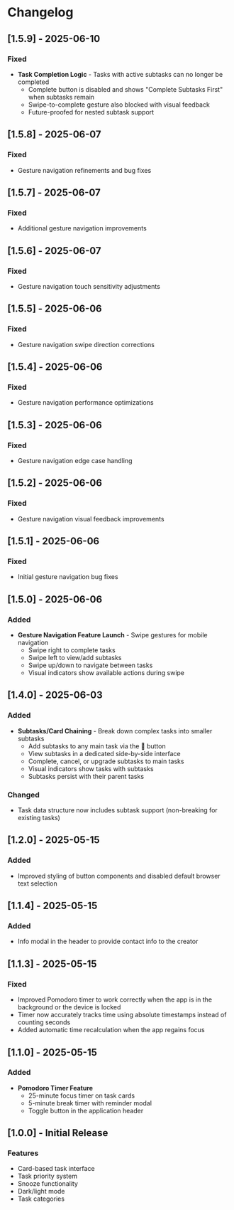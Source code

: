 # Changelog

## [1.5.9] - 2025-06-10

### Fixed
- **Task Completion Logic** - Tasks with active subtasks can no longer be completed
  - Complete button is disabled and shows "Complete Subtasks First" when subtasks remain
  - Swipe-to-complete gesture also blocked with visual feedback
  - Future-proofed for nested subtask support

## [1.5.8] - 2025-06-07

### Fixed
- Gesture navigation refinements and bug fixes

## [1.5.7] - 2025-06-07

### Fixed
- Additional gesture navigation improvements

## [1.5.6] - 2025-06-07

### Fixed
- Gesture navigation touch sensitivity adjustments

## [1.5.5] - 2025-06-06

### Fixed
- Gesture navigation swipe direction corrections

## [1.5.4] - 2025-06-06

### Fixed
- Gesture navigation performance optimizations

## [1.5.3] - 2025-06-06

### Fixed
- Gesture navigation edge case handling

## [1.5.2] - 2025-06-06

### Fixed
- Gesture navigation visual feedback improvements

## [1.5.1] - 2025-06-06

### Fixed
- Initial gesture navigation bug fixes

## [1.5.0] - 2025-06-06

### Added
- **Gesture Navigation Feature Launch** - Swipe gestures for mobile navigation
  - Swipe right to complete tasks
  - Swipe left to view/add subtasks
  - Swipe up/down to navigate between tasks
  - Visual indicators show available actions during swipe

## [1.4.0] - 2025-06-03

### Added
- **Subtasks/Card Chaining** - Break down complex tasks into smaller subtasks
  - Add subtasks to any main task via the 🔗 button
  - View subtasks in a dedicated side-by-side interface
  - Complete, cancel, or upgrade subtasks to main tasks
  - Visual indicators show tasks with subtasks
  - Subtasks persist with their parent tasks

### Changed
- Task data structure now includes subtask support (non-breaking for existing tasks)

## [1.2.0] - 2025-05-15

### Added
- Improved styling of button components and disabled default browser text selection

## [1.1.4] - 2025-05-15

### Added
- Info modal in the header to provide contact info to the creator

## [1.1.3] - 2025-05-15

### Fixed
- Improved Pomodoro timer to work correctly when the app is in the background or the device is locked
- Timer now accurately tracks time using absolute timestamps instead of counting seconds
- Added automatic time recalculation when the app regains focus

## [1.1.0] - 2025-05-15

### Added
- **Pomodoro Timer Feature**
  - 25-minute focus timer on task cards
  - 5-minute break timer with reminder modal
  - Toggle button in the application header

## [1.0.0] - Initial Release

### Features
- Card-based task interface
- Task priority system
- Snooze functionality
- Dark/light mode
- Task categories